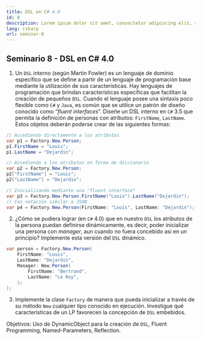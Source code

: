 ```yaml
---
title: DSL en C# 4.0
id: 8
description: Lorem ipsum dolor sit amet, consectetur adipiscing elit, sed do eiusmod tempor incididunt ut labore et dolore magna aliqua. Turpis tincidunt id aliquet risus feugiat.
lang: csharp
url: seminar-8
---
```


## Seminario 8 - DSL en C# 4.0

1. Un `DSL` interno (según Martin Fowler) es un lenguaje de dominio específico que se define a partir de un lenguaje de programación base mediante la utilización
   de sus características. Hay lenguajes de programación que brindan características específicas que facilitan la creación de pequeños `DSL`. Cuando el lenguaje
   posee una sintaxis poco flexible como `C#` y `Java`, es común que se utilice un patrón de diseño conocido como “_fluent interfaces_”.
   Diseñe un DSL interno en `C#` 3.5 que permita la definición de personas con atributos: `FirstName`, `LastName`. Estos objetos deberán poderse crear de las
   siguientes formas:

```csharp
// Accediendo directamente a los atributos
var p1 = Factory.New.Person;
p1.FirstName = "Louis";
p1.LastName = "Dejardin";

// Accediendo a los atributos en forma de diccionario
var p2 = Factory.New.Person;
p2["FirstName"] = "Louis";
p2["LastName"] = "Dejardin";

// Inicializando mediante una "fluent interface"
var p3 = Factory.New.Person.FirstName("Louis").LastName("Dejardin");
// Con notación similar a JSON
var p4 = Factory.New.Person(FirstName: "Louis", LastName: "Dejardin");
```

2. ¿Cómo se pudiera lograr (en `C#` 4.0) que en nuestro `DSL` los atributos de la persona puedan definirse dinámicamente, es decir, poder inicializar una persona con _manager_, aun cuando no fuera concebido así en un principio? Implemente esta versión del `DSL` dinámico.

```csharp
var person = Factory.New.Person(
    FirstName: "Louis",
    LastName: "Dejardin",
    Manager: New.Person(
    	FirstName: "Bertrand",
    	LastName: "Le Roy",
    );
);
```

3. Implemente la clase `Factory` de manera que pueda inicializar a través de su método `New` cualquier tipo conocido en ejecución.
Investigue qué características de un LP favorecen la concepción de `DSL` embebidos.

Objetivos: Uso de DynamicObject para la creación de `DSL`, Fluent Programming, Named-Parameters, Reflection.
